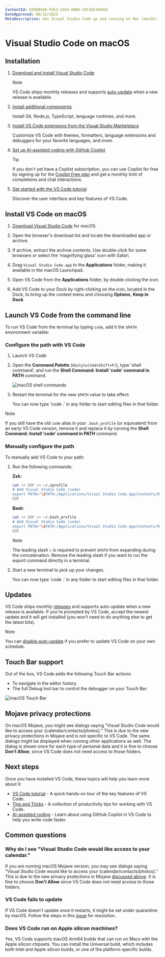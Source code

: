 ```yaml
---
ContentId: EEADB50A-F5E3-41E9-89DA-35F165196691
DateApproved: 06/12/2025
MetaDescription: Get Visual Studio Code up and running on Mac (macOS).
---
```

# Visual Studio Code on macOS

## Installation

1. [Download and install Visual Studio Code](#install-vs-code-on-macos)

    > [!NOTE]
    > VS Code ships monthly releases and supports [auto-update](#updates) when a new release is available.

1. [Install additional components](/docs/setup/additional-components.md)

    Install Git, Node.js, TypeScript, language runtimes, and more.

1. [Install VS Code extensions from the Visual Studio Marketplace](https://marketplace.visualstudio.com/VSCode)

    Customize VS Code with themes, formatters, language extensions and debuggers for your favorite languages, and more.

1. [Set up AI-assisted coding with GitHub Copilot](/docs/copilot/setup-simplified.md)

    > [!TIP]
    > If you don't yet have a Copilot subscription, you can use Copilot for free by signing up for the [Copilot Free plan](https://github.com/github-copilot/signup) and get a monthly limit of completions and chat interactions.

1. [Get started with the VS Code tutorial](/docs/getstarted/getting-started.md)

    Discover the user interface and key features of VS Code.

## Install VS Code on macOS

1. [Download Visual Studio Code](https://go.microsoft.com/fwlink/?LinkID=534106) for macOS.

1. Open the browser's download list and locate the downloaded app or archive.

1. If archive, extract the archive contents. Use double-click for some browsers or select the 'magnifying glass' icon with Safari.

1. Drag `Visual Studio Code.app` to the **Applications** folder, making it available in the macOS Launchpad.

1. Open VS Code from the **Applications** folder, by double clicking the icon.

1. Add VS Code to your Dock by right-clicking on the icon, located in the Dock, to bring up the context menu and choosing **Options**, **Keep in Dock**.

## Launch VS Code from the command line

To run VS Code from the terminal by typing `code`, add it the `$PATH` environment variable:

### Configure the path with VS Code

1. Launch VS Code

1. Open the **Command Palette** (`kbstyle(Cmd+Shift+P)`), type 'shell command', and run the **Shell Command: Install 'code' command in PATH** command.

    ![macOS shell commands](images/mac/shell-command.png)

1. Restart the terminal for the new `$PATH` value to take effect.

    You can now type 'code .' in any folder to start editing files in that folder.

> [!NOTE]
> If you still have the old `code` alias in your `.bash_profile` (or equivalent) from an early VS Code version, remove it and replace it by running the **Shell Command: Install 'code' command in PATH** command.

### Manually configure the path

To manually add VS Code to your path:

1. Run the following commands:

    **Zsh**:

    ```zsh
    cat << EOF >> ~/.zprofile
    # Add Visual Studio Code (code)
    export PATH="\$PATH:/Applications/Visual Studio Code.app/Contents/Resources/app/bin"
    EOF
    ```

    **Bash**:

    ```bash
    cat << EOF >> ~/.bash_profile
    # Add Visual Studio Code (code)
    export PATH="\$PATH:/Applications/Visual Studio Code.app/Contents/Resources/app/bin"
    EOF
    ```

    > [!NOTE]
    > The leading slash `\` is required to prevent `$PATH` from expanding during the concatenation. Remove the leading slash if you want to run the export command directly in a terminal.

1. Start a new terminal to pick up your changes.

    You can now type 'code .' in any folder to start editing files in that folder.

## Updates

VS Code ships monthly [releases](/updates) and supports auto-update when a new release is available. If you're prompted by VS Code, accept the newest update and it will get installed (you won't need to do anything else to get the latest bits).

> [!NOTE]
> You can [disable auto-update](/docs/supporting/faq.md#how-do-i-opt-out-of-vs-code-autoupdates) if you prefer to update VS Code on your own schedule.

## Touch Bar support

Out of the box, VS Code adds the following Touch Bar actions:

* To navigate in the editor history
* The full Debug tool bar to control the debugger on your Touch Bar:

![macOS Touch Bar](images/mac/touchbar.gif)

## Mojave privacy protections

On macOS Mojave, you might see dialogs saying "Visual Studio Code would like to access your {calendar/contacts/photos}." This is due to the new privacy protections in Mojave and is not specific to VS Code. The same dialogs might be displayed when running other applications as well. The dialog is shown once for each type of personal data and it is fine to choose **Don't Allow**, since VS Code does not need access to those folders.

## Next steps

Once you have installed VS Code, these topics will help you learn more about it:

* [VS Code tutorial](/docs/getstarted/getting-started.md) - A quick hands-on tour of the key features of VS Code.
* [Tips and Tricks](/docs/getstarted/tips-and-tricks.md) - A collection of productivity tips for working with VS Code.
* [AI-assisted coding](/docs/copilot/overview.md) - Learn about using GitHub Copilot in VS Code to help you write code faster.

## Common questions

### Why do I see "Visual Studio Code would like access to your calendar."

If you are running macOS Mojave version, you may see dialogs saying "Visual Studio Code would like to access your {calendar/contacts/photos}." This is due to the new privacy protections in Mojave [discussed above](#mojave-privacy-protections). It is fine to choose **Don't Allow** since VS Code does not need access to those folders.

### VS Code fails to update

If VS Code doesn't update once it restarts, it might be set under quarantine by macOS. Follow the steps in this [issue](https://github.com/microsoft/vscode/issues/7426#issuecomment-425093469) for resolution.

### Does VS Code run on Apple silicon machines?

Yes, VS Code supports macOS Arm64 builds that can run on Macs with the Apple silicon chipsets. You can install the Universal build, which includes both Intel and Apple silicon builds, or one of the platform-specific builds.
